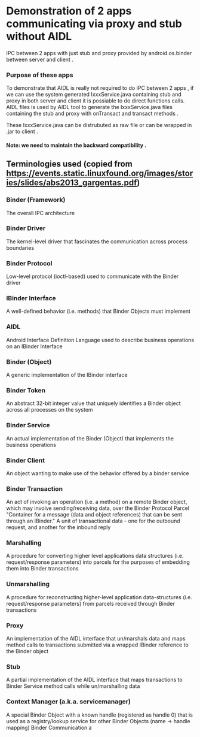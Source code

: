 # Demonstration of  2 apps communicating via proxy and stub without AIDL
IPC between 2 apps with just stub and proxy provided by android.os.binder between server and client .
### Purpose of these apps 
To demonstrate that AIDL is really not required to do IPC between 2 apps , if we can use the system generated IxxxService.java 
containing stub and proxy in both server and client it is possiable to do direct functions calls.
AIDL files is used by AIDL tool to generate the IxxxService.java files containing the stub and proxy with onTransact and transact methods .

These IxxxService.java can be distrubuted as raw file or can be wrapped in .jar to client .
#### Note: we need to maintain the backward compatibility . 


## Terminologies used (copied from https://events.static.linuxfound.org/images/stories/slides/abs2013_gargentas.pdf)
### Binder (Framework)
The overall IPC architecture
### Binder Driver
The kernel-level driver that fascinates the communication across process boundaries
### Binder Protocol
Low-level protocol (ioctl-based) used to communicate with the Binder driver
### IBinder Interface
A well-defined behavior (i.e. methods) that Binder Objects must implement
### AIDL
Android Interface Definition Language used to describe business operations on an IBinder Interface
### Binder (Object)
A generic implementation of the IBinder interface
### Binder Token
An abstract 32-bit integer value that uniquely identifies a Binder object across all processes on the system
### Binder Service
An actual implementation of the Binder (Object) that implements the business operations
### Binder Client
An object wanting to make use of the behavior offered by a binder service
### Binder Transaction
An act of invoking an operation (i.e. a method) on a remote Binder object, which may involve sending/receiving data, over the Binder Protocol
Parcel "Container for a message (data and object references) that can be sent through an IBinder." A unit of
transactional data - one for the outbound request, and another for the inbound reply
### Marshalling
A procedure for converting higher level applications data structures (i.e. request/response parameters) into
parcels for the purposes of embedding them into Binder transactions
### Unmarshalling
A procedure for reconstructing higher-level application data-structures (i.e. request/response parameters)
from parcels received through Binder transactions
### Proxy
An implementation of the AIDL interface that un/marshals data and maps method calls to transactions
submitted via a wrapped IBinder reference to the Binder object
### Stub
A partial implementation of the AIDL interface that maps transactions to Binder Service method calls while un/marshalling data
### Context Manager (a.k.a. servicemanager)
A special Binder Object with a known handle (registered as handle 0) that is used as a registry/lookup service for other Binder Objects (name → handle mapping)
Binder Communication a

